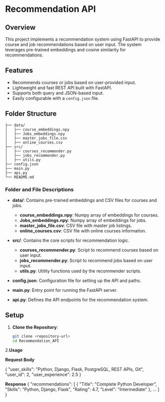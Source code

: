 # Recommendation API

## Overview
This project implements a recommendation system using FastAPI to provide course and job recommendations based on user input. The system leverages pre-trained embeddings and cosine similarity for recommendations.

## Features
- Recommends courses or jobs based on user-provided input.
- Lightweight and fast REST API built with FastAPI.
- Supports both query and JSON-based input.
- Easily configurable with a `config.json` file.

## Folder Structure

    ├── data/
    │   ├── course_embeddings.npy
    │   ├── Jobs_embeddings.npy
    │   ├── master_jobs_file.csv
    │   ├── online_courses.csv
    ├── src/
    │   ├── courses_recommender.py
    │   ├── jobs_recommender.py
    │   ├── utils.py
    ├── config.json
    ├── main.py
    ├── api.py
    └── README.md

### Folder and File Descriptions

- **data/**: Contains pre-trained embeddings and CSV files for courses and jobs.
  - **course_embeddings.npy**: Numpy array of embeddings for courses.
  - **Jobs_embeddings.npy**: Numpy array of embeddings for jobs.
  - **master_jobs_file.csv**: CSV file with master job listings.
  - **online_courses.csv**: CSV file with online courses information.
  
- **src/**: Contains the core scripts for recommendation logic.
  - **courses_recommender.py**: Script to recommend courses based on user input.
  - **jobs_recommender.py**: Script to recommend jobs based on user input.
  - **utils.py**: Utility functions used by the recommender scripts.
  
- **config.json**: Configuration file for setting up the API and paths.
- **main.py**: Entry point for running the FastAPI server.
- **api.py**: Defines the API endpoints for the recommendation system.

## Setup

1. **Clone the Repository**:
   ```bash
   git clone <repository-url>
   cd Recommendation_API

2.**Usage** 

**Request Body**

{
  "user_skills": "Python, Django, Flask, PostgreSQL, REST APIs, Git",
  "user_id": 2,
  "user_experience": 2.5
}

**Response**
{
    "recommendations": [
        {
            "Title": "Complete Python Developer",
            "Skills": "Python, Django, Flask",
            "Rating": 4.7,
            "Level": "Intermediate"
        },
        ...
    ]
}


